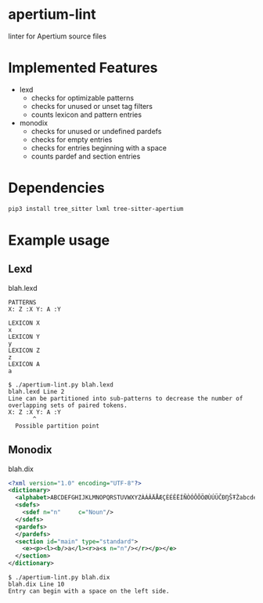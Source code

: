 # apertium-lint
linter for Apertium source files

# Implemented Features

- lexd
  - checks for optimizable patterns
  - checks for unused or unset tag filters
  - counts lexicon and pattern entries
- monodix
  - checks for unused or undefined pardefs
  - checks for empty entries
  - checks for entries beginning with a space
  - counts pardef and section entries

# Dependencies

```bash
pip3 install tree_sitter lxml tree-sitter-apertium
```

# Example usage

## Lexd
blah.lexd
```
PATTERNS
X: Z :X Y: A :Y

LEXICON X
x
LEXICON Y
y
LEXICON Z
z
LEXICON A
a
```

```
$ ./apertium-lint.py blah.lexd
blah.lexd Line 2
Line can be partitioned into sub-patterns to decrease the number of overlapping sets of paired tokens.
X: Z :X Y: A :Y
       ^
  Possible partition point
```

## Monodix

blah.dix
```xml
<?xml version="1.0" encoding="UTF-8"?>
<dictionary>
  <alphabet>ABCDEFGHIJKLMNOPQRSTUVWXYZÀÁÂÄÅÆÇÈÉÊËÍÑÒÓÔÕÖØÙÚÜČĐŊŠŦŽabcdefghijklmnopqrstuvwxyzàáâäåæçèéêëíñòóôõöøùúüčđŋšŧž­-</alphabet>
  <sdefs>
    <sdef n="n" 	c="Noun"/>
  </sdefs>
  <pardefs>
  </pardefs>
  <section id="main" type="standard">
    <e><p><l><b/>a</l><r>a<s n="n"/></r></p></e>
  </section>
</dictionary>
```

```
$ ./apertium-lint.py blah.dix
blah.dix Line 10
Entry can begin with a space on the left side.
```
